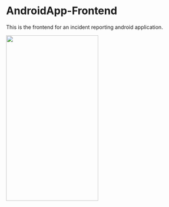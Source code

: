 # AndroidApp-Frontend

This is the frontend for an incident reporting android application.

<img src="https://user-images.githubusercontent.com/32374449/107123870-c1f55b00-6865-11eb-8728-30392b8ba93f.png" width="250" height="450">

